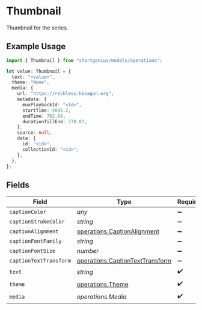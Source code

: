 # Thumbnail

Thumbnail for the series.

## Example Usage

```typescript
import { Thumbnail } from "shortgenius/models/operations";

let value: Thumbnail = {
  text: "<value>",
  theme: "None",
  media: {
    url: "https://reckless-hexagon.org",
    metadata: {
      muxPlaybackId: "<id>",
      startTime: 4695.2,
      endTime: 762.04,
      durationTillEnd: 778.87,
    },
    source: null,
    data: {
      id: "<id>",
      collectionId: "<id>",
    },
  },
};
```

## Fields

| Field                                                                              | Type                                                                               | Required                                                                           | Description                                                                        |
| ---------------------------------------------------------------------------------- | ---------------------------------------------------------------------------------- | ---------------------------------------------------------------------------------- | ---------------------------------------------------------------------------------- |
| `captionColor`                                                                     | *any*                                                                              | :heavy_minus_sign:                                                                 | N/A                                                                                |
| `captionStrokeColor`                                                               | *string*                                                                           | :heavy_minus_sign:                                                                 | N/A                                                                                |
| `captionAlignment`                                                                 | [operations.CaptionAlignment](../../models/operations/captionalignment.md)         | :heavy_minus_sign:                                                                 | N/A                                                                                |
| `captionFontFamily`                                                                | *string*                                                                           | :heavy_minus_sign:                                                                 | N/A                                                                                |
| `captionFontSize`                                                                  | *number*                                                                           | :heavy_minus_sign:                                                                 | N/A                                                                                |
| `captionTextTransform`                                                             | [operations.CaptionTextTransform](../../models/operations/captiontexttransform.md) | :heavy_minus_sign:                                                                 | N/A                                                                                |
| `text`                                                                             | *string*                                                                           | :heavy_check_mark:                                                                 | N/A                                                                                |
| `theme`                                                                            | [operations.Theme](../../models/operations/theme.md)                               | :heavy_check_mark:                                                                 | N/A                                                                                |
| `media`                                                                            | *operations.Media*                                                                 | :heavy_check_mark:                                                                 | N/A                                                                                |